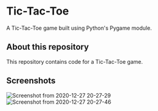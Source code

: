# Tic-Tac-Toe

A Tic-Tac-Toe game built using Python's Pygame module.

## About this repository

This repository contains  code for a Tic-Tac-Toe game.

## Screenshots

![Screenshot from 2020-12-27 20-27-29](https://user-images.githubusercontent.com/73954439/103173700-ac623e00-4882-11eb-9576-e9f90681099a.png)
![Screenshot from 2020-12-27 20-27-46](https://user-images.githubusercontent.com/73954439/103173703-b1bf8880-4882-11eb-85a3-0d32f8e4c3f0.png)


